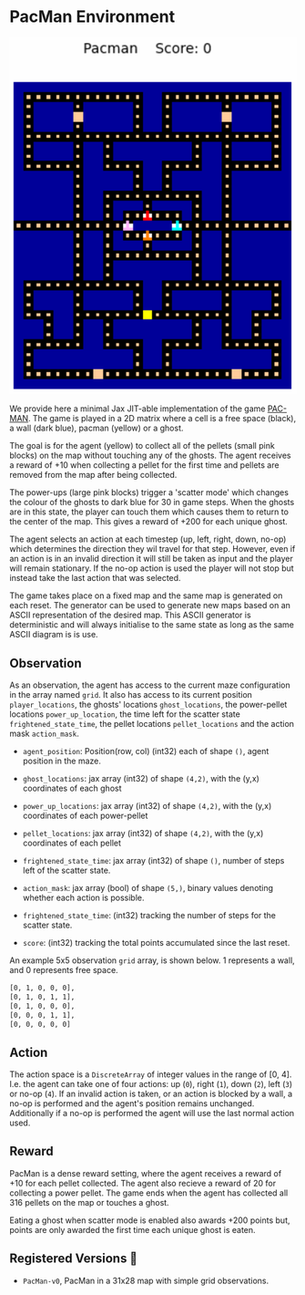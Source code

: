 # PacMan Environment

<p align="center">
        <img src="../env_anim/pac_man.gif" width="600"/>
</p>

We provide here a minimal Jax JIT-able implementation of the game [PAC-MAN](https://pacman.com/en/history/). The game is played in a 2D matrix where a cell is a free space (black), a wall (dark blue), pacman (yellow) or a ghost.


The goal is for the agent (yellow) to collect all of the pellets (small pink blocks) on the map without touching any of the ghosts. The agent receives a reward of +10 when collecting a pellet for the first time and pellets are removed from the map after being collected.

The power-ups (large pink blocks) trigger a 'scatter mode' which changes the colour of the ghosts to dark blue for 30 in game steps. When the ghosts are in this state, the player can touch them which causes them to return to the center of the map. This gives a reward of +200 for each unique ghost.

The agent selects an action at each timestep (up, left, right, down, no-op) which determines the direction they wil travel for that step. However, even if an action is in an invalid direction it will still be taken as input and the player will remain stationary. If the no-op action is used the player will not stop but instead take the last action that was selected.

The game takes place on a fixed map and the same map is generated on each reset. The generator can be used to generate new maps based on an ASCII representation of the desired map. This ASCII generator is deterministic and will always initialise to the same state as long as the same ASCII diagram is is use.

## Observation
As an observation, the agent has access to the current maze configuration in the array named
`grid`. It also has access to its current position `player_locations`, the ghosts' locations
`ghost_locations`, the power-pellet locations `power_up_location`, the time left for the scatter state `frightened_state_time`, the pellet locations `pellet_locations` and the action
mask `action_mask`.

- `agent_position`: Position(row, col) (int32) each of shape `()`, agent position in the maze.

- `ghost_locations`: jax array (int32) of shape `(4,2)`, with the (y,x) coordinates of each ghost

- `power_up_locations`: jax array (int32) of shape `(4,2)`, with the (y,x) coordinates of each power-pellet

- `pellet_locations`: jax array (int32) of shape `(4,2)`, with the (y,x) coordinates of each pellet

- `frightened_state_time`: jax array (int32) of shape `()`, number of steps left of the scatter state.

- `action_mask`: jax array (bool) of shape `(5,)`, binary values denoting whether each action is
possible.
- `frightened_state_time`: (int32) tracking the number of steps for the scatter state.
- `score`: (int32) tracking the total points accumulated since the last reset.

An example 5x5 observation `grid` array, is shown below. 1 represents a wall, and 0 represents free
space.

```
[0, 1, 0, 0, 0],
[0, 1, 0, 1, 1],
[0, 1, 0, 0, 0],
[0, 0, 0, 1, 1],
[0, 0, 0, 0, 0]
```


## Action
The action space is a `DiscreteArray` of integer values in the range of [0, 4]. I.e. the agent can
take one of four actions: up (`0`), right (`1`), down (`2`), left (`3`) or no-op (`4`). If an invalid action is
taken, or an action is blocked by a wall, a no-op is performed and the agent's position remains
unchanged. Additionally if a no-op is performed the agent will use the last normal action used.


## Reward
PacMan is a dense reward setting, where the agent receives a reward of +10 for each pellet collected. The agent also recieve a reward of 20 for collecting a power pellet. The game ends when the agent has collected all 316 pellets on the map or touches a ghost.

Eating a ghost when scatter mode is enabled also awards +200 points but, points are only awarded the first time each unique ghost is eaten.


## Registered Versions 📖
- `PacMan-v0`, PacMan in a 31x28 map with simple grid observations.
